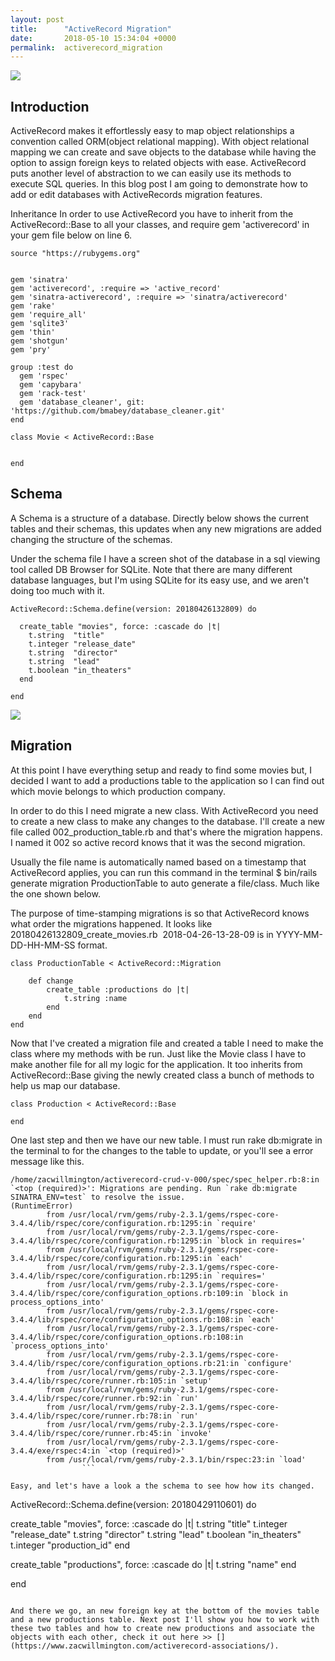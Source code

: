 ```yaml
---
layout: post
title:      "ActiveRecord Migration"
date:       2018-05-10 15:34:04 +0000
permalink:  activerecord_migration
---
```




![](http://res.cloudinary.com/zacwillmington/image/upload/v1525028357/federico-consales-567604-unsplash_mj4sr4.jpg)
## Introduction

ActiveRecord makes it effortlessly easy to map object relationships a convention called ORM(object relational mapping). With object relational mapping we can create and save objects to the database while having the option to assign foreign keys to related objects with ease. ActiveRecord puts another level of abstraction to we can easily use its methods to execute SQL queries. In this blog post I am going to demonstrate how to add or edit databases with ActiveRecords migration features.

Inheritance
In order to use ActiveRecord you have to inherit from the ActiveRecord::Base to all your classes, and require gem 'activerecord' in your gem file below on line 6.

```
source "https://rubygems.org"


gem 'sinatra'
gem 'activerecord', :require => 'active_record'
gem 'sinatra-activerecord', :require => 'sinatra/activerecord'
gem 'rake'
gem 'require_all'
gem 'sqlite3'
gem 'thin'
gem 'shotgun'
gem 'pry'

group :test do
  gem 'rspec'
  gem 'capybara'
  gem 'rack-test'
  gem 'database_cleaner', git: 'https://github.com/bmabey/database_cleaner.git'
end
```

```
class Movie < ActiveRecord::Base
  
  
end
```

## Schema

A Schema is a structure of a database. Directly below shows the current tables and their schemas, this updates when any new migrations are added changing the structure of the schemas.

Under the schema file I have a screen shot of the database in a sql viewing tool called DB Browser for SQLite. Note that there are many different database languages, but I'm using SQLite for its easy use, and we aren't doing too much with it.

```
ActiveRecord::Schema.define(version: 20180426132809) do

  create_table "movies", force: :cascade do |t|
    t.string  "title"
    t.integer "release_date"
    t.string  "director"
    t.string  "lead"
    t.boolean "in_theaters"
  end

end
```

![](http://res.cloudinary.com/zacwillmington/image/upload/v1525018357/Screen_Shot_2018-04-29_at_9.11.29_AM_mj2pqz.png)

## Migration

At this point I have everything setup and ready to find some movies but, I decided I want to add a productions table to the application so I can find out which movie belongs to which production company.

In order to do this I need migrate a new class. With ActiveRecord you need to create a new class to make any changes to the database. I'll create a new file called 002_production_table.rb and that's where the migration happens. I named it 002 so active record knows that it was the second migration.

Usually the file name is automatically named based on a timestamp that ActiveRecord applies, you can run this command in the terminal $ bin/rails generate migration ProductionTable to auto generate a file/class. Much like the one shown below.

The purpose of time-stamping migrations is so that ActiveRecord knows what order the migrations happened. It looks like 20180426132809_create_movies.rb  2018-04-26-13-28-09 is in YYYY-MM-DD-HH-MM-SS format.

```
class ProductionTable < ActiveRecord::Migration

    def change
        create_table :productions do |t|
            t.string :name
        end
    end
end
```

Now that I've created a migration file and created a table I need to make the class where my methods with be run. Just like the Movie class I have to make another file for all my logic for the application. It too inherits from ActiveRecord::Base giving the newly created class a bunch of methods to help us map our database.

```
class Production < ActiveRecord::Base

end
```

One last step and then we have our new table. I must run rake db:migrate in the terminal to for the changes to the table to update, or you'll see a error message like this.

```
/home/zacwillmington/activerecord-crud-v-000/spec/spec_helper.rb:8:in `<top (required)>': Migrations are pending. Run `rake db:migrate SINATRA_ENV=test` to resolve the issue.
(RuntimeError)
        from /usr/local/rvm/gems/ruby-2.3.1/gems/rspec-core-3.4.4/lib/rspec/core/configuration.rb:1295:in `require'
        from /usr/local/rvm/gems/ruby-2.3.1/gems/rspec-core-3.4.4/lib/rspec/core/configuration.rb:1295:in `block in requires='
        from /usr/local/rvm/gems/ruby-2.3.1/gems/rspec-core-3.4.4/lib/rspec/core/configuration.rb:1295:in `each'
        from /usr/local/rvm/gems/ruby-2.3.1/gems/rspec-core-3.4.4/lib/rspec/core/configuration.rb:1295:in `requires='
        from /usr/local/rvm/gems/ruby-2.3.1/gems/rspec-core-3.4.4/lib/rspec/core/configuration_options.rb:109:in `block in process_options_into'
        from /usr/local/rvm/gems/ruby-2.3.1/gems/rspec-core-3.4.4/lib/rspec/core/configuration_options.rb:108:in `each'
        from /usr/local/rvm/gems/ruby-2.3.1/gems/rspec-core-3.4.4/lib/rspec/core/configuration_options.rb:108:in `process_options_into'
        from /usr/local/rvm/gems/ruby-2.3.1/gems/rspec-core-3.4.4/lib/rspec/core/configuration_options.rb:21:in `configure'
        from /usr/local/rvm/gems/ruby-2.3.1/gems/rspec-core-3.4.4/lib/rspec/core/runner.rb:105:in `setup'
        from /usr/local/rvm/gems/ruby-2.3.1/gems/rspec-core-3.4.4/lib/rspec/core/runner.rb:92:in `run'
        from /usr/local/rvm/gems/ruby-2.3.1/gems/rspec-core-3.4.4/lib/rspec/core/runner.rb:78:in `run'
        from /usr/local/rvm/gems/ruby-2.3.1/gems/rspec-core-3.4.4/lib/rspec/core/runner.rb:45:in `invoke'
        from /usr/local/rvm/gems/ruby-2.3.1/gems/rspec-core-3.4.4/exe/rspec:4:in `<top (required)>'
        from /usr/local/rvm/gems/ruby-2.3.1/bin/rspec:23:in `load'
				```
				
Easy, and let's have a look a the schema to see how how its changed.

```
ActiveRecord::Schema.define(version: 20180429110601) do

  create_table "movies", force: :cascade do |t|
    t.string  "title"
    t.integer "release_date"
    t.string  "director"
    t.string  "lead"
    t.boolean "in_theaters"
    t.integer "production_id"
  end

  create_table "productions", force: :cascade do |t|
    t.string "name"
  end

end
```

And there we go, an new foreign key at the bottom of the movies table and a new productions table. Next post I'll show you how to work with these two tables and how to create new productions and associate the objects with each other, check it out here >> [](https://www.zacwillmington.com/activerecord-associations/).
